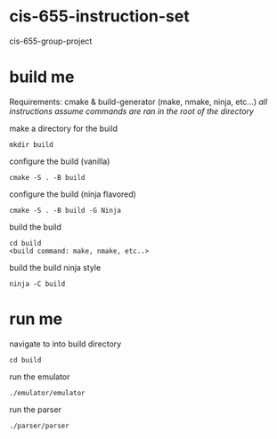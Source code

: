 # cis-655-instruction-set
cis-655-group-project

# build me
Requirements: cmake & build-generator (make, nmake, ninja, etc...)
_all instructions assume commands are ran in the root of the directory_

make a directory for the build
```
mkdir build
```

configure the build (vanilla)
```
cmake -S . -B build
```

configure the build (ninja flavored)
```
cmake -S . -B build -G Ninja
```

build the build
```
cd build
<build command: make, nmake, etc..>
```

build the build ninja style
```
ninja -C build
```

# run me
navigate to into build directory
```
cd build
```
run the emulator
```
./emulator/emulator
```
run the parser
```
./parser/parser
```






